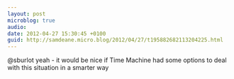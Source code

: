 ```yaml
---
layout: post
microblog: true
audio: 
date: 2012-04-27 15:30:45 +0100
guid: http://samdeane.micro.blog/2012/04/27/t195882682113204225.html
---
```

@sburlot yeah - it would be nice if Time Machine had some options to deal with this situation in a smarter way
